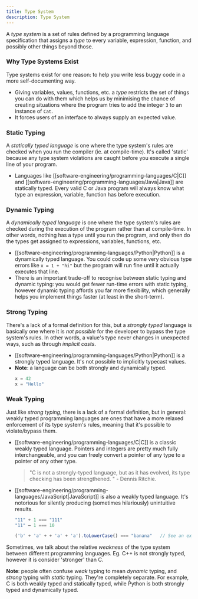 ```yaml
---
title: Type System
description: Type System
---
```


A *type system* is a set of rules defined by a programming language specification that assigns a *type* to every variable, expression, function, and possibly other things beyond those. 

### Why Type Systems Exist
Type systems exist for one reason: to help you write less buggy code in a more self-documenting way.
- Giving variables, values, functions, etc. a *type* restricts the set of things you can do with them which helps us by minimising the chance of creating situations where the program tries to add the integer `3` to an instance of `Cat`. 
- It forces users of an interface to always supply an expected value.

### Static Typing
A *statically typed language* is one where the type system's rules are checked when you run the compiler (ie. at compile-time). It's called 'static' because any type system violations are caught before you execute a single line of your program.
- Languages like [[software-engineering/programming-languages/C|C]] and [[software-engineering/programming-languages/Java|Java]] are statically typed. Every valid C or Java program will always know what type an expression, variable, function has before execution.

### Dynamic Typing
A *dynamically typed language* is one where the type system's rules are checked during the execution of the program rather than at compile-time. In other words, nothing has a type until you run the program, and only then do the types get assigned to expressions, variables, functions, etc.
- [[software-engineering/programming-languages/Python|Python]] is a dynamically typed language. You could code up some very obvious type errors like `x = 1 + "hi"` but the program will run fine until it actually executes that line.
- There is an important trade-off to recognise between static typing and dynamic typing: you would get fewer run-time errors with static typing, however dynamic typing affords you far more flexibility, which generally helps you implement things faster (at least in the short-term).

### Strong Typing
There's a lack of a formal definition for this, but a *strongly typed* language is basically one where it is *not possible* for the developer to bypass the type system's rules. In other words, a value's type never changes in unexpected ways, such as through *implicit casts*.
- [[software-engineering/programming-languages/Python|Python]] is a strongly typed language. It's not possible to implicitly typecast values.
- **Note**: a language can be both strongly and dynamically typed.
	```python
	x = 42
	x = "Hello"
	```

### Weak Typing
Just like *strong typing*, there is a lack of a formal definition, but in general: weakly typed programming languages are ones that have a more relaxed enforcement of its type system's rules, meaning that it's possible to violate/bypass them.
- [[software-engineering/programming-languages/C|C]] is a classic weakly typed language. Pointers and integers are pretty much fully interchangeable, and you can freely convert a pointer of any type to a pointer of any other type.
	> "C is not a strongly-typed language, but as it has evolved, its type checking has been strengthened. " - Dennis Ritchie.
- [[software-engineering/programming-languages/JavaScript|JavaScript]] is also a weakly typed language. It's notorious for silently producing (sometimes hilariously) unintuitive results.
	```javascript
	"11" + 1 === "111"
	"11" — 1 === 10

	('b' + 'a' + + 'a' + 'a').toLowerCase() === "banana"   // See an explanation: https://stackoverflow.com/questions/57456188/why-is-the-result-of-ba-a-a-tolowercase-banana
	```
 
Sometimes, we talk about the relative *weakness* of the type system between different programming languages. Eg. C++ is not strongly typed, however it is consider 'stronger' than C.

**Note**: people often confuse *weak* typing to mean *dynamic* typing, and *strong* typing with *static* typing. They're completely separate. For example, C is both weakly typed and statically typed, while Python is both strongly typed and dynamically typed.
